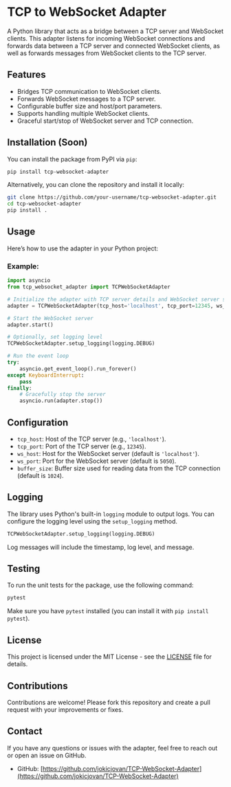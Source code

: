 
# TCP to WebSocket Adapter

A Python library that acts as a bridge between a TCP server and WebSocket clients. This adapter listens for incoming WebSocket connections and forwards data between a TCP server and connected WebSocket clients, as well as forwards messages from WebSocket clients to the TCP server.

## Features

- Bridges TCP communication to WebSocket clients.
- Forwards WebSocket messages to a TCP server.
- Configurable buffer size and host/port parameters.
- Supports handling multiple WebSocket clients.
- Graceful start/stop of WebSocket server and TCP connection.

## Installation (Soon)

You can install the package from PyPI via `pip`:

```bash
pip install tcp-websocket-adapter
```

Alternatively, you can clone the repository and install it locally:

```bash
git clone https://github.com/your-username/tcp-websocket-adapter.git
cd tcp-websocket-adapter
pip install .
```

## Usage

Here’s how to use the adapter in your Python project:

### Example:

```python
import asyncio
from tcp_websocket_adapter import TCPWebSocketAdapter

# Initialize the adapter with TCP server details and WebSocket server settings
adapter = TCPWebSocketAdapter(tcp_host='localhost', tcp_port=12345, ws_host='localhost', ws_port=5050)

# Start the WebSocket server
adapter.start()

# Optionally, set logging level
TCPWebSocketAdapter.setup_logging(logging.DEBUG)

# Run the event loop
try:
    asyncio.get_event_loop().run_forever()
except KeyboardInterrupt:
    pass
finally:
    # Gracefully stop the server
    asyncio.run(adapter.stop())
```

## Configuration

- `tcp_host`: Host of the TCP server (e.g., `'localhost'`).
- `tcp_port`: Port of the TCP server (e.g., `12345`).
- `ws_host`: Host for the WebSocket server (default is `'localhost'`).
- `ws_port`: Port for the WebSocket server (default is `5050`).
- `buffer_size`: Buffer size used for reading data from the TCP connection (default is `1024`).

## Logging

The library uses Python's built-in `logging` module to output logs. You can configure the logging level using the `setup_logging` method.

```python
TCPWebSocketAdapter.setup_logging(logging.DEBUG)
```

Log messages will include the timestamp, log level, and message.

## Testing

To run the unit tests for the package, use the following command:

```bash
pytest
```

Make sure you have `pytest` installed (you can install it with `pip install pytest`).

## License

This project is licensed under the MIT License - see the [LICENSE](LICENSE) file for details.

## Contributions

Contributions are welcome! Please fork this repository and create a pull request with your improvements or fixes.

## Contact

If you have any questions or issues with the adapter, feel free to reach out or open an issue on GitHub.

- GitHub: [https://github.com/jokicjovan/TCP-WebSocket-Adapter](https://github.com/jokicjovan/TCP-WebSocket-Adapter)
